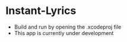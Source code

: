 # Instant-Lyrics
* Build and run by opening the .xcodeproj file
* This app is currently under development
